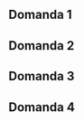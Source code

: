 ## Domanda 1
<!-- TBD -->

## Domanda 2
<!-- TBD -->

## Domanda 3
<!-- TBD -->

## Domanda 4
<!-- TBD -->
